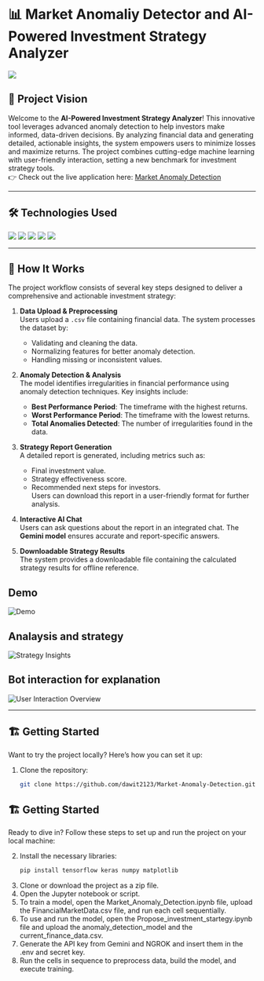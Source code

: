# 📊 Market Anomaliy Detector and AI-Powered Investment Strategy Analyzer

<img src="https://img.shields.io/badge/-Solo Project-f2336f?&style=for-the-badge&logoColor=white" />

## 🌟 Project Vision

Welcome to the **AI-Powered Investment Strategy Analyzer**! This innovative tool leverages advanced anomaly detection to help investors make informed, data-driven decisions. By analyzing financial data and generating detailed, actionable insights, the system empowers users to minimize losses and maximize returns. The project combines cutting-edge machine learning with user-friendly interaction, setting a new benchmark for investment strategy tools.  
👉 Check out the live application here: [Market Anomaly Detection](https://market-anomaly-detection.streamlit.app/)

---

## 🛠 Technologies Used

<div>  
  <img src="https://img.shields.io/badge/-Python-3776AB?&style=for-the-badge&logo=python&logoColor=white" />  
  <img src="https://img.shields.io/badge/-Pandas-150458?&style=for-the-badge&logo=pandas&logoColor=white" />  
  <img src="https://img.shields.io/badge/-NumPy-013243?&style=for-the-badge&logo=numpy&logoColor=white" />  
  <img src="https://img.shields.io/badge/-Scikit Learn-F7931E?&style=for-the-badge&logo=scikit-learn&logoColor=white" />  
  <img src="https://img.shields.io/badge/-Gemini AI-5C2D91?&style=for-the-badge&logo=azure-devops&logoColor=white" />  
</div>

---

## 🚀 How It Works

The project workflow consists of several key steps designed to deliver a comprehensive and actionable investment strategy:

1. **Data Upload & Preprocessing**  
   Users upload a `.csv` file containing financial data. The system processes the dataset by:

   - Validating and cleaning the data.
   - Normalizing features for better anomaly detection.
   - Handling missing or inconsistent values.

2. **Anomaly Detection & Analysis**  
   The model identifies irregularities in financial performance using anomaly detection techniques. Key insights include:

   - **Best Performance Period**: The timeframe with the highest returns.
   - **Worst Performance Period**: The timeframe with the lowest returns.
   - **Total Anomalies Detected**: The number of irregularities found in the data.

3. **Strategy Report Generation**  
   A detailed report is generated, including metrics such as:

   - Final investment value.
   - Strategy effectiveness score.
   - Recommended next steps for investors.  
     Users can download this report in a user-friendly format for further analysis.

4. **Interactive AI Chat**  
   Users can ask questions about the report in an integrated chat. The **Gemini model** ensures accurate and report-specific answers.

5. **Downloadable Strategy Results**  
   The system provides a downloadable file containing the calculated strategy results for offline reference.

## Demo

![Demo](https://github.com/dawit2123/Market-Anomaly-Detection/blob/main/Demos/ai%20investment%20strategy%20planner.png)

## Analaysis and strategy

![Strategy Insights](https://github.com/dawit2123/Market-Anomaly-Detection/blob/main/Demos/ai%20investment%20strategy%20planner2.png)

## Bot interaction for explanation

![User Interaction Overview](https://github.com/dawit2123/Market-Anomaly-Detection/blob/main/Demos/bot%20response.png)

---

## 🏗 Getting Started

Want to try the project locally? Here’s how you can set it up:

1. Clone the repository:
   ```bash
   git clone https://github.com/dawit2123/Market-Anomaly-Detection.git
   ```

## 🏗 Getting Started

Ready to dive in? Follow these steps to set up and run the project on your local machine:

2. Install the necessary libraries:
   ```bash
   pip install tensorflow keras numpy matplotlib
   ```
3. Clone or download the project as a zip file.
4. Open the Jupyter notebook or script.
5. To train a model, open the Market_Anomaly_Detection.ipynb file, upload the FinancialMarketData.csv file, and run each cell sequentially.
6. To use and run the model, open the Propose_investment_startegy.ipynb file and upload the anomaly_detection_model and the current_finance_data.csv.
7. Generate the API key from Gemini and NGROK and insert them in the .env and secret key.
8. Run the cells in sequence to preprocess data, build the model, and execute training.
